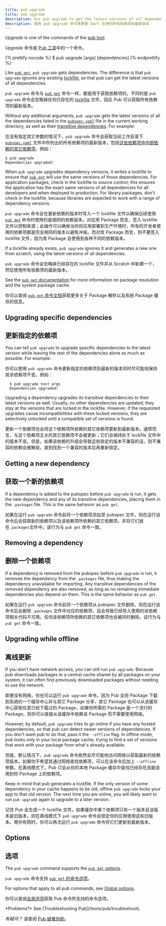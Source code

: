 ```yaml
---
title: pub upgrade
title: pub upgrade
description: Use pub upgrade to get the latest versions of all dependencies used by your Dart application.
description: 使用 pub upgrade 命令来更新 Dart 应用的所有依赖项到最新版本
---
```


_Upgrade_ is one of the commands of the [pub tool](/tools/pub/cmd).

_Upgrade_ 命令是 [Pub 工具](/tools/pub/cmd)中的一个命令。

{% prettify nocode %}
$ pub upgrade [args] [dependencies]
{% endprettify %}

Like [`pub get`](/tools/pub/cmd/pub-get),
`pub upgrade` gets dependencies.
The difference is that `pub upgrade` ignores any existing
[lockfile](/tools/pub/glossary#lockfile),
so that pub can get the latest versions of all dependencies.

`pub upgrade` 命令与 [`pub get`](/tools/pub/cmd/pub-get) 命令一样，都是用于获取依赖项的。不同的是 `pub upgrade` 命令会忽略掉任何已存在的 [lockfile](/tools/pub/glossary#lockfile) 文件，因此 Pub 可以获取所有依赖项的最新版本。

Without any additional arguments, `pub upgrade` gets the latest
versions of all the dependencies listed in the
[`pubspec.yaml`](/tools/pub/pubspec) file in the current working
directory, as well as their [transitive
dependencies](/tools/pub/glossary#transitive-dependency).
For example:

在没有指定其它参数的情况下，`pub upgrade` 命令会获取当前工作目录下 [`pubspec.yaml`](/tools/pub/pubspec) 文件中所列出的所有依赖项的最新版本，包括[这些依赖项中内部依赖的其它依赖项](/tools/pub/glossary#transitive-dependency)。例如：

```terminal
$ pub upgrade
Dependencies upgraded!
```

When `pub upgrade` upgrades dependency versions, it writes a lockfile to ensure that
[`pub get`](/tools/pub/cmd/pub-get) will use the same versions of those
dependencies. For application packages, check in the lockfile to
source control; this ensures the application has the exact same
versions of all dependencies for all developers and when deployed to
production. For library packages, don't check in the lockfile,
because libraries are expected to work with a range of dependency versions.

`pub upgrade` 命令会在更新依赖的版本时写入一个 lockfile 文件以确保后续使用 [`pub get`](/tools/pub/cmd/pub-get) 命令时使用的是相同的依赖版本。对应用 Package 而言，签入 lockfile 文件以控制来源；此操作可以确保当你将应用部署到生产环境时，所有的开发者使用的依赖项都是完全相同的版本以避免冲突。而对库 Package 而言，则不要签入 lockfile 文件，因为库 Package 会使用到各种不同的依赖版本。

If a lockfile already exists, `pub upgrade` ignores it and generates a new
one from scratch, using the latest versions of all dependencies.

`pub upgrade` 命令会忽略掉已经存在的 lockfile 文件并从 Scratch 中新建一个，然后使用所有依赖项的最新版本。

See the [`pub get` documentation](/tools/pub/cmd/pub-get) for more information
on package resolution and the system package cache.

你可以查阅 [`pub get` 命令文档](/tools/pub/cmd/pub-get)获取更多关于 Package 解析以及系统 Package 缓存的信息。

## Upgrading specific dependencies

## 更新指定的依赖项

You can tell `pub upgrade` to upgrade specific dependencies to the
latest version while leaving the rest of the dependencies alone as much as
possible. For example:

你可以使用 `pub upgrade` 命令更新指定的依赖项到最新的版本同时尽可能地保持其余依赖项不变。例如：

```terminal
  $ pub upgrade test args
  Dependencies upgraded!
```

Upgrading a dependency upgrades its transitive dependencies to their latest
versions as well. Usually, no other dependencies are updated; they stay at the
versions that are locked in the lockfile. However, if the requested upgrades
cause incompatibilities with these locked versions, they are selectively
unlocked until a compatible set of versions is found.

更新一个依赖项也会将这个依赖项所依赖的其它依赖项更新到最新版本。通常而言，与这个依赖项无关的其它依赖项不会被更新；它们会保持处于 lockfile 文件中的版本不变。但是，如果该依赖的升级会导致这些锁定的版本不兼容的话，则不兼容的依赖会被解锁，直到找到一个兼容的版本后再重新锁定。

## Getting a new dependency

## 获取一个新的依赖项

If a dependency is added to the pubspec before `pub upgrade` is run,
it gets the new dependency and any of its transitive dependencies,
placing them in the `.packages` file. This
is the same behavior as `pub get`.

如果在运行 `pub upgrade` 命令前将一个依赖项添加至 pubspec 文件，则在运行该命令后会获取新的依赖项以及该依赖项所依赖的其它依赖项，并将它们放在`.packages`文件中。该行为与 `pub get` 命令一致。

## Removing a dependency

## 删除一个依赖项

If a dependency is removed from the pubspec before `pub upgrade` is
run, it removes the dependency from the `.packages` file,
thus making the dependency unavailable for
importing. Any transitive dependencies of the removed dependency are
also removed, as long as no remaining immediate dependencies also
depend on them. This is the same behavior as `pub get`.

如果在运行 `pub upgrade` 命令前将一个依赖项从 pubspec 文件删除，则在运行该命令后会删除 `.packages` 文件中对应的依赖项，且会导致已经导入使用的该依赖项相关代码不可用。任何该依赖项所依赖的其它依赖项也会被同时删除。该行为与 `pub get` 命令一致。

## Upgrading while offline

## 离线更新

If you don't have network access, you can still run `pub upgrade`.
Because pub downloads packages to a central cache shared by all packages
on your system, it can often find previously downloaded packages
without needing to use the network.

即便没有网络，你也可以运行 `pub upgrade` 命令。因为 Pub 会将 Package 下载到系统的一个缓存中心并与其它 Package 分享，其它 Package 也可以从该缓存中心获取任意已经下载过的 Package，如果你所需的 Package 是一个流行的 Package，则你可以直接从该缓存中依赖该 Package 而不需要使用网络。

However, by default, `pub upgrade` tries to go online if you
have any hosted dependencies,
so that pub can detect newer versions of dependencies.
If you don't want pub to do that, pass it the `--offline` flag.
In offline mode, pub looks only in your local package cache,
trying to find a set of versions that work with your package from what's already
available.

但是，默认情况下，`pub upgrade` 命令依然会尽可能地访问网络以获取最新的依赖项版本。如果你不希望其通过网络查找依赖项，可以在该命令后加上 `--offline` 参数。在离线模式下，Pub 只会从你的本地 Package 缓存中查找已经存在且能适用到你 Package 上的依赖项。

Keep in mind that pub generates a lockfile. If the
only version of some dependency in your cache happens to be old,
offline `pub upgrade` locks your app to that old version.
The next time you are online, you will likely want to
run `pub upgrade` again to upgrade to a later version.

记住 Pub 会生成一个 lockfile 文件。如果缓存中某个依赖项只有一个版本且该版本是旧版本，则在离线模式下 `pub upgrade` 命令会锁定你的应用使用这些旧版本。等你有网时，你可以再次运行 `pub upgrade` 命令将它们更新到最新版本。

## Options

## 选项

The `pub upgrade` command supports the
[`pub get` options](/tools/pub/cmd/pub-get#options).

`pub upgrade` 命令支持 [`pub get` 的命令选项](/tools/pub/cmd/pub-get#options)。

For options that apply to all pub commands, see
[Global options](/tools/pub/cmd#global-options).

你可以查阅[全局选项](/tools/pub/cmd#global-options)获取 Pub 命令所支持的命令选项。

<aside class="alert alert-info" markdown="1">
*Problems?*
See [Troubleshooting Pub](/tools/pub/troubleshoot).

*有疑问？*
请查阅 [Pub 疑难协助](/tools/pub/troubleshoot)。
</aside>
